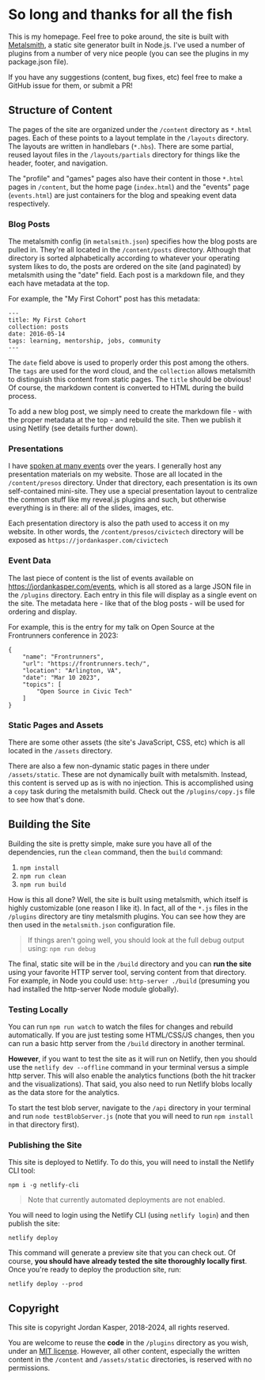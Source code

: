 # So long and thanks for all the fish

This is my homepage. Feel free to poke around, the site is built with [Metalsmith](https://metalsmith.io), a static site generator built in Node.js. I've used a number of plugins from a number of very nice people (you can see the plugins in my package.json file).

If you have any suggestions (content, bug fixes, etc) feel free to make a GitHub issue for them, or submit a PR!

## Structure of Content

The pages of the site are organized under the `/content` directory as `*.html` pages. Each of these points to a layout template in the `/layouts` directory. The layouts are written in handlebars (`*.hbs`). There are some partial, reused layout files in the `/layouts/partials` directory for things like the header, footer, and navigation.

The "profile" and "games" pages also have their content in those `*.html` pages in `/content`, but the home page (`index.html`) and the "events" page (`events.html`) are just containers for the blog and speaking event data respectively.

### Blog Posts

The metalsmith config (in `metalsmith.json`) specifies how the blog posts are pulled in. They're all located in the `/content/posts` directory. Although that directory is sorted alphabetically according to whatever your operating system likes to do, the posts are ordered on the site (and paginated) by metalsmith using the "date" field. Each post is a markdown file, and they each have metadata at the top.

For example, the "My First Cohort" post has this metadata:

```
---
title: My First Cohort
collection: posts
date: 2016-05-14
tags: learning, mentorship, jobs, community
---
```

The `date` field above is used to properly order this post among the others. The `tags` are used for the word cloud, and the `collection` allows metalsmith to distinguish this content from static pages. The `title` should be obvious! Of course, the markdown content is converted to HTML during the build process.

To add a new blog post, we simply need to create the markdown file - with the proper metadata at the top - and rebuild the site. Then we publish it using Netlify (see details further down).

### Presentations

I have [spoken at many events](https://jordankasper.com/events) over the years. I generally host any presentation materials on my website. Those are all located in the `/content/presos` directory. Under that directory, each presentation is its own self-contained mini-site. They use a special presentation layout to centralize the common stuff like my reveal.js plugins and such, but otherwise everything is in there: all of the slides, images, etc.

Each presentation directory is also the path used to access it on my website. In other words, the `/content/presos/civictech` directory will be exposed as `https://jordankasper.com/civictech`

### Event Data

The last piece of content is the list of events available on https://jordankasper.com/events, which is all stored as a large JSON file in the `/plugins` directory. Each entry in this file will display as a single event on the site. The metadata here - like that of the blog posts - will be used for ordering and display.

For example, this is the entry for my talk on Open Source at the Frontrunners conference in 2023:

```
{
    "name": "Frontrunners",
    "url": "https://frontrunners.tech/",
    "location": "Arlington, VA",
    "date": "Mar 10 2023",
    "topics": [
        "Open Source in Civic Tech"
    ]
}
```

### Static Pages and Assets

There are some other assets (the site's JavaScript, CSS, etc) which is all located in the `/assets` directory.

There are also a few non-dynamic static pages in there under `/assets/static`. These are not dynamically built with metalsmith. Instead, this content is served up as is with no injection. This is accomplished using a `copy` task during the metalsmith build. Check out the `/plugins/copy.js` file to see how that's done.


## Building the Site

Building the site is pretty simple, make sure you have all of the dependencies, run the `clean` command, then the `build` command:

1. `npm install`
2. `npm run clean`
3. `npm run build`

How is this all done? Well, the site is built using metalsmith, which itself is highly customizable (one reason I like it). In fact, all of the `*.js` files in the `/plugins` directory are tiny metalsmith plugins. You can see how they are then used in the `metalsmith.json` configuration file.

> If things aren't going well, you should look at the full debug output using: `npm run debug`

The final, static site will be in the `/build` directory and you can **run the site** using your favorite HTTP server tool, serving content from that directory. For example, in Node you could use: `http-server ./build` (presuming you had installed the http-server Node module globally).

### Testing Locally

You can run `npm run watch` to watch the files for changes and rebuild automatically. If you are just testing some HTML/CSS/JS changes, then you can run a basic http server from the `/build` directory in another terminal.

**However**, if you want to test the site as it will run on Netlify, then you should use the `netlify dev --offline` command in your terminal versus a simple http server. This will also enable the analytics functions (both the hit tracker and the visualizations). That said, you also need to run Netlify blobs locally as the data store for the analytics.

To start the test blob server, navigate to the `/api` directory in your terminal and run `node testBlobServer.js` (note that you will need to run `npm install` in that directory first).

### Publishing the Site

This site is deployed to Netlify. To do this, you will need to install the Netlify CLI tool:

`npm i -g netlify-cli`

> Note that currently automated deployments are not enabled.

You will need to login using the Netlify CLI (using `netlify login`) and then publish the site:

`netlify deploy`

This command will generate a preview site that you can check out. Of course, **you should have already tested the site thoroughly locally first**. Once you're ready to deploy the production site, run:

`netlify deploy --prod`

## Copyright

This site is copyright Jordan Kasper, 2018-2024, all rights reserved.

You are welcome to reuse the **code** in the `/plugins` directory as you wish, under an [MIT license](https://github.com/jakerella/jordankasper.com/blob/master/plugins/LICENSE). However, all other content, especially the written content in the `/content` and `/assets/static` directories, is reserved with no permissions.
